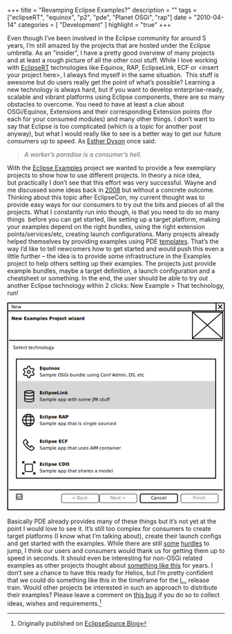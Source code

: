 +++
title = "Revamping Eclipse Examples?"
description = ""
tags = ["eclipseRT", "equinox", "p2", "pde", "Planet OSGi", "rap"]
date = "2010-04-14"
categories = [
    "Development"
]
highlight = "true"
+++

Even though I’ve been involved in the Eclipse community for around 5
years, I’m still amazed by the projects that are hosted under the
Eclipse umbrella. As an “insider”, I have a pretty good overview of many
projects and at least a rough picture of all the other cool stuff. While
I love working with [EclipseRT][1] technologies like Equinox, RAP,
EclipseLink, ECF or &lt;insert your project here&gt;, I always find
myself in the same situation.  This stuff is awesome but do users really
get the point of what’s possible? Learning a new technology is always
hard, but if you want to develop enterprise-ready, scalable and vibrant
platforms using Eclipse components, there are so many obstacles to
overcome. You need to have at least a clue about OSGi/Equinox,
Extensions and their corresponding Extension points (for each for your
consumed modules) and many other things. I don’t want to say that
Eclipse is too complicated (which is a topic for another post anyway),
but what I would really like to see is a better way to get our future
consumers up to speed. As [Esther Dyson][2] once said:

> *A worker’s paradise is a consumer’s hell.*

With the [Eclipse Examples][3] project we wanted to provide a few
exemplary projects to show how to use different projects. In theory a
nice idea, but practically I don’t see that this effort was very
successful. Wayne and me discussed some ideas back in [2008][4] but
without a concrete outcome.  Thinking about this topic after EclipseCon,
my current thought was to provide easy ways for our consumers to try out
the bits and pieces of all the projects. What I constantly run into
though, is that you need to do so many things  before you can get
started, like setting up a target platform, making your examples depend
on the right bundles, using the right extension points/services/etc,
creating launch configurations. Many projects already helped themselves
by providing examples using PDE [templates][5]. That’s the way I’d like
to tell newcomers how to get started and would push this even a little
further – the idea is to provide some infrastructure in the Examples
project to help others setting up their examples. The projects just
provide example bundles, maybe a target definition, a launch
configuration and a cheatsheet or something. In the end, the user should
be able to try out another Eclipse technology within 2 clicks: New
Example &gt; That technology, run!

![](/blog/es/examples_wizard.png
"examples_wizard")

Basically PDE already provides many of these things but it’s not yet at
the point I would love to see it. It’s still too complex for consumers
to create target platforms (I know what I’m talking about), create their
launch configs and get started with the examples. While there are still
[some][7] [hurdles][8] to jump, I think our users and consumers would
thank us for getting them up to speed in seconds. It should even be
interesting for non-OSGi related examples as other projects thought
about [something like this][9] for years. I don’t see a chance to have
this ready for Helios, but I’m pretty confident that we could do
something like this in the timeframe for the [I…][10] release train.
Would other projects be interested in such an approach to distribute
their examples? Please leave a comment on [this bug][11] if you do so to
collect ideas, wishes and requirements.[^footnote]

[^footnote]: Originally published on [EclipseSource Blog](https://eclipsesource.com/blogs/2010/04/14/revamping-eclipse-examples/)



[1]: https://eclipse.org/rt/
[2]: https://en.wikipedia.org/wiki/Esther_Dyson
[3]: https://www.eclipse.org/examples
[4]: https://dev.eclipse.org/mhonarc/lists/examples-dev/msg00010.html
[5]: https://help.eclipse.org/galileo/topic/org.eclipse.pde.doc.user/reference/extension-points/org_eclipse_pde_ui_templates.html
[6]: https://eclipsesource.com/wp-content/uploads/2010/04/examples_wizard.png
[7]: https://bugs.eclipse.org/bugs/show_bug.cgi?id=276000
[8]: https://bugs.eclipse.org/bugs/show_bug.cgi?id=169340
[9]: https://bugs.eclipse.org/bugs/show_bug.cgi?id=238144
[10]: https://eclipsesource.com/blogs/2010/04/08/helios-1-name-vote-for-your-favorite/
[11]: https://bugs.eclipse.org/bugs/show_bug.cgi?id=309081

